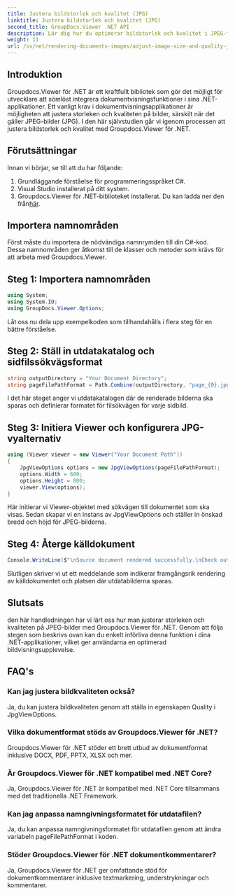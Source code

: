 ```yaml
---
title: Justera bildstorlek och kvalitet (JPG)
linktitle: Justera bildstorlek och kvalitet (JPG)
second_title: GroupDocs.Viewer .NET API
description: Lär dig hur du optimerar bildstorlek och kvalitet i JPEG-format med Groupdocs.Viewer för .NET. Förbättra din dokumentvisningsupplevelse.
weight: 11
url: /sv/net/rendering-documents-images/adjust-image-size-and-quality-jpg/
---
```

## Introduktion
Groupdocs.Viewer för .NET är ett kraftfullt bibliotek som gör det möjligt för utvecklare att sömlöst integrera dokumentvisningsfunktioner i sina .NET-applikationer. Ett vanligt krav i dokumentvisningsapplikationer är möjligheten att justera storleken och kvaliteten på bilder, särskilt när det gäller JPEG-bilder (JPG). I den här självstudien går vi igenom processen att justera bildstorlek och kvalitet med Groupdocs.Viewer för .NET.
## Förutsättningar
Innan vi börjar, se till att du har följande:
1. Grundläggande förståelse för programmeringsspråket C#.
2. Visual Studio installerat på ditt system.
3.  Groupdocs.Viewer för .NET-biblioteket installerat. Du kan ladda ner den från[här](https://releases.groupdocs.com/viewer/net/).

## Importera namnområden
Först måste du importera de nödvändiga namnrymden till din C#-kod. Dessa namnområden ger åtkomst till de klasser och metoder som krävs för att arbeta med Groupdocs.Viewer.
## Steg 1: Importera namnområden
```csharp
using System;
using System.IO;
using GroupDocs.Viewer.Options;
```

Låt oss nu dela upp exempelkoden som tillhandahålls i flera steg för en bättre förståelse.
## Steg 2: Ställ in utdatakatalog och sidfilssökvägsformat
```csharp
string outputDirectory = "Your Document Directory";
string pageFilePathFormat = Path.Combine(outputDirectory, "page_{0}.jpg");
```
I det här steget anger vi utdatakatalogen där de renderade bilderna ska sparas och definierar formatet för filsökvägen för varje sidbild.
## Steg 3: Initiera Viewer och konfigurera JPG-vyalternativ
```csharp
using (Viewer viewer = new Viewer("Your Document Path"))
{
    JpgViewOptions options = new JpgViewOptions(pageFilePathFormat);
    options.Width = 600;
    options.Height = 800;
    viewer.View(options);
}
```
Här initierar vi Viewer-objektet med sökvägen till dokumentet som ska visas. Sedan skapar vi en instans av JpgViewOptions och ställer in önskad bredd och höjd för JPEG-bilderna.
## Steg 4: Återge källdokument
```csharp
Console.WriteLine($"\nSource document rendered successfully.\nCheck output in {outputDirectory}.");
```
Slutligen skriver vi ut ett meddelande som indikerar framgångsrik rendering av källdokumentet och platsen där utdatabilderna sparas.

## Slutsats
den här handledningen har vi lärt oss hur man justerar storleken och kvaliteten på JPEG-bilder med Groupdocs.Viewer för .NET. Genom att följa stegen som beskrivs ovan kan du enkelt införliva denna funktion i dina .NET-applikationer, vilket ger användarna en optimerad bildvisningsupplevelse.
## FAQ's
### Kan jag justera bildkvaliteten också?
Ja, du kan justera bildkvaliteten genom att ställa in egenskapen Quality i JpgViewOptions.
### Vilka dokumentformat stöds av Groupdocs.Viewer för .NET?
Groupdocs.Viewer för .NET stöder ett brett utbud av dokumentformat inklusive DOCX, PDF, PPTX, XLSX och mer.
### Är Groupdocs.Viewer för .NET kompatibel med .NET Core?
Ja, Groupdocs.Viewer för .NET är kompatibel med .NET Core tillsammans med det traditionella .NET Framework.
### Kan jag anpassa namngivningsformatet för utdatafilen?
Ja, du kan anpassa namngivningsformatet för utdatafilen genom att ändra variabeln pageFilePathFormat i koden.
### Stöder Groupdocs.Viewer för .NET dokumentkommentarer?
Ja, Groupdocs.Viewer för .NET ger omfattande stöd för dokumentkommentarer inklusive textmarkering, understrykningar och kommentarer.